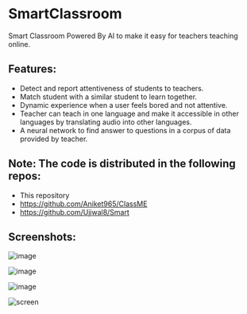 # SmartClassroom
Smart Classroom Powered By AI to make it easy for teachers teaching online.

## Features:
* Detect and report attentiveness of students to teachers.
* Match student with a similar student to learn together.
* Dynamic experience when a user feels bored and not attentive.
* Teacher can teach in one language and make it accessible in other languages by translating audio into other languages.
* A neural network to find answer to questions in a corpus of data provided by teacher.

## Note: The code is distributed in the following repos:
* This repository
* https://github.com/Aniket965/ClassME
* https://github.com/Ujjwal8/Smart

## Screenshots:

![image](https://user-images.githubusercontent.com/22680912/27767557-9e4d2ff2-5f18-11e7-8c80-c2a5290134f4.png)

![image](https://user-images.githubusercontent.com/22680912/27767576-f4a7bf2a-5f18-11e7-93b0-43db41d3fcb8.png)

![image](https://user-images.githubusercontent.com/22996995/27767595-c0be2018-5f19-11e7-9d3f-4ed9a0430d02.png)

![screen](https://user-images.githubusercontent.com/22996995/27767592-ae2c4c90-5f19-11e7-8024-d4ef5860020f.png)
